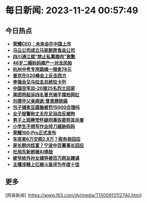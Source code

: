 
# 每日新闻: 2023-11-24 00:57:49
## 今日热点

- **[荣耀CEO：未来会在中国上市](https://www.163.com/search?keyword=%E8%8D%A3%E8%80%80CEO%EF%BC%9A%E6%9C%AA%E6%9D%A5%E4%BC%9A%E5%9C%A8%E4%B8%AD%E5%9B%BD%E4%B8%8A%E5%B8%82)**
- **[马云公司成立马家厨房食品公司](https://www.163.com/search?keyword=%E9%A9%AC%E4%BA%91%E5%85%AC%E5%8F%B8%E6%88%90%E7%AB%8B%E9%A9%AC%E5%AE%B6%E5%8E%A8%E6%88%BF%E9%A3%9F%E5%93%81%E5%85%AC%E5%8F%B8)**
- **[四川通江就“禁止私熏腊肉”致歉](https://www.163.com/search?keyword=%E5%9B%9B%E5%B7%9D%E9%80%9A%E6%B1%9F%E5%B0%B1%E2%80%9C%E7%A6%81%E6%AD%A2%E7%A7%81%E7%86%8F%E8%85%8A%E8%82%89%E2%80%9D%E8%87%B4%E6%AD%89)**
- **[46岁二婚妈妈顺产一对龙凤胎](https://www.163.com/search?keyword=46%E5%B2%81%E4%BA%8C%E5%A9%9A%E5%A6%88%E5%A6%88%E9%A1%BA%E4%BA%A7%E4%B8%80%E5%AF%B9%E9%BE%99%E5%87%A4%E8%83%8E)**
- **[杭州中考专用跳绳一根卖78元](https://www.163.com/search?keyword=%E6%9D%AD%E5%B7%9E%E4%B8%AD%E8%80%83%E4%B8%93%E7%94%A8%E8%B7%B3%E7%BB%B3%E4%B8%80%E6%A0%B9%E5%8D%9678%E5%85%83)**
- **[普京在G20峰会上反击西方](https://www.163.com/search?keyword=%E6%99%AE%E4%BA%AC%E5%9C%A8G20%E5%B3%B0%E4%BC%9A%E4%B8%8A%E5%8F%8D%E5%87%BB%E8%A5%BF%E6%96%B9)**
- **[李强会见乌拉圭总统拉卡列](https://www.163.com/search?keyword=%E6%9D%8E%E5%BC%BA%E4%BC%9A%E8%A7%81%E4%B9%8C%E6%8B%89%E5%9C%AD%E6%80%BB%E7%BB%9F%E6%8B%89%E5%8D%A1%E5%88%97)**
- **[中国空军运-20接25名烈士回家](https://www.163.com/search?keyword=%E4%B8%AD%E5%9B%BD%E7%A9%BA%E5%86%9B%E8%BF%90-20%E6%8E%A525%E5%90%8D%E7%83%88%E5%A3%AB%E5%9B%9E%E5%AE%B6)**
- **[美团将起诉四名冒充骑手摆拍网红](https://www.163.com/search?keyword=%E7%BE%8E%E5%9B%A2%E5%B0%86%E8%B5%B7%E8%AF%89%E5%9B%9B%E5%90%8D%E5%86%92%E5%85%85%E9%AA%91%E6%89%8B%E6%91%86%E6%8B%8D%E7%BD%91%E7%BA%A2)**
- **[刘德华父亲病逝:曾患膀胱癌](https://www.163.com/search?keyword=%E5%88%98%E5%BE%B7%E5%8D%8E%E7%88%B6%E4%BA%B2%E7%97%85%E9%80%9D+%E6%9B%BE%E6%82%A3%E8%86%80%E8%83%B1%E7%99%8C)**
- **[包子铺卖豆腐脑被罚15000合理吗](https://www.163.com/search?keyword=%E5%8C%85%E5%AD%90%E9%93%BA%E5%8D%96%E8%B1%86%E8%85%90%E8%84%91%E8%A2%AB%E7%BD%9A15000%E5%90%88%E7%90%86%E5%90%97)**
- **[女子报警称丈夫在足浴店反被拘](https://www.163.com/search?keyword=%E5%A5%B3%E5%AD%90%E6%8A%A5%E8%AD%A6%E7%A7%B0%E4%B8%88%E5%A4%AB%E5%9C%A8%E8%B6%B3%E6%B5%B4%E5%BA%97%E5%8F%8D%E8%A2%AB%E6%8B%98)**
- **[男子上班睡觉怀疑同事告密将其杀害](https://www.163.com/search?keyword=%E7%94%B7%E5%AD%90%E4%B8%8A%E7%8F%AD%E7%9D%A1%E8%A7%89%E6%80%80%E7%96%91%E5%90%8C%E4%BA%8B%E5%91%8A%E5%AF%86%E5%B0%86%E5%85%B6%E6%9D%80%E5%AE%B3)**
- **[小学生不想写作业持刀威胁妈妈](https://www.163.com/search?keyword=%E5%B0%8F%E5%AD%A6%E7%94%9F%E4%B8%8D%E6%83%B3%E5%86%99%E4%BD%9C%E4%B8%9A%E6%8C%81%E5%88%80%E5%A8%81%E8%83%81%E5%A6%88%E5%A6%88)**
- **[荣耀100:Pro正式发布](https://www.163.com/search?keyword=%E8%8D%A3%E8%80%80100+Pro%E6%AD%A3%E5%BC%8F%E5%8F%91%E5%B8%83)**
- **[车库卖6万交税2.8万？税务局回应](https://www.163.com/search?keyword=%E8%BD%A6%E5%BA%93%E5%8D%966%E4%B8%87%E4%BA%A4%E7%A8%8E2.8%E4%B8%87%EF%BC%9F%E7%A8%8E%E5%8A%A1%E5%B1%80%E5%9B%9E%E5%BA%94)**
- **[家长群内炫富？宁波中百董事长回应](https://www.163.com/search?keyword=%E5%AE%B6%E9%95%BF%E7%BE%A4%E5%86%85%E7%82%AB%E5%AF%8C%EF%BC%9F%E5%AE%81%E6%B3%A2%E4%B8%AD%E7%99%BE%E8%91%A3%E4%BA%8B%E9%95%BF%E5%9B%9E%E5%BA%94)**
- **[杜旭东新剧被AI换脸](https://www.163.com/search?keyword=%E6%9D%9C%E6%97%AD%E4%B8%9C%E6%96%B0%E5%89%A7%E8%A2%ABAI%E6%8D%A2%E8%84%B8)**
- **[姥爷给外孙女辅导被百万网友蹭课](https://www.163.com/search?keyword=%E5%A7%A5%E7%88%B7%E7%BB%99%E5%A4%96%E5%AD%99%E5%A5%B3%E8%BE%85%E5%AF%BC%E8%A2%AB%E7%99%BE%E4%B8%87%E7%BD%91%E5%8F%8B%E8%B9%AD%E8%AF%BE)**
- **[主播涉赌上亿被斗鱼评为年度十佳](https://www.163.com/search?keyword=%E4%B8%BB%E6%92%AD%E6%B6%89%E8%B5%8C%E4%B8%8A%E4%BA%BF%E8%A2%AB%E6%96%97%E9%B1%BC%E8%AF%84%E4%B8%BA%E5%B9%B4%E5%BA%A6%E5%8D%81%E4%BD%B3)**

## 更多
[网易新闻] (https://www.163.com/dy/media/T1500913112740.html)
